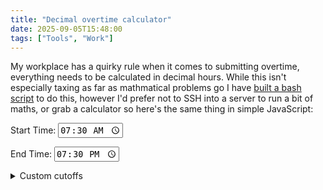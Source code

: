 ```yaml
---
title: "Decimal overtime calculator"
date: 2025-09-05T15:48:00
tags: ["Tools", "Work"]
---
```


My workplace has a quirky rule when it comes to submitting overtime, everything needs to be calculated in decimal hours. While this isn't especially taxing as far as mathmatical problems go I have [built a bash script](https://github.com/breadcat/nix-configs/blob/main/scripts/overtid.nix) to do this, however I'd prefer not to SSH into a server to run a bit of maths, or grab a calculator so here's the same thing in simple JavaScript:

  <label>Start Time: <input type="time" id="startTime" value="07:30"></label>

  <label>End Time: <input type="time" id="endTime" value="19:30"></label>

  <details><summary>Custom cutoffs</summary>
    <label>Morning: <input type="time" id="morningCutoff" value="08:30"></label>
    <br>
    <label>Evening: <input type="time" id="eveningCutoff" value="18:00"></label>
  </details>

  <div class="result" id="result"></div>

  <script>
    function timeToDecimal(timeStr) {
      const [h, m] = timeStr.split(":").map(Number);
      return h + m / 60;
    }

    function calculate() {
      const start = timeToDecimal(document.getElementById("startTime").value);
      const end = timeToDecimal(document.getElementById("endTime").value);
      const morningCut = timeToDecimal(document.getElementById("morningCutoff").value);
      const eveningCut = timeToDecimal(document.getElementById("eveningCutoff").value);

      let before = 0, after = 0;

      if (start < morningCut) {
        before = Math.max(0, Math.min(end, morningCut) - start);
      }

      if (end > eveningCut) {
        after = Math.max(0, end - Math.max(start, eveningCut));
      }

      const total = before + after;

      document.getElementById("result").innerHTML = `
        <br>
        Hours before: ${before.toFixed(2)}. Hours after: ${after.toFixed(2)}<br>
        Total hours: ${total.toFixed(2)}
      `;
    }

    // live update
    document.querySelectorAll("input").forEach(input => {
      input.addEventListener("input", calculate);
    });

    // Run at start
    calculate();
  </script>
